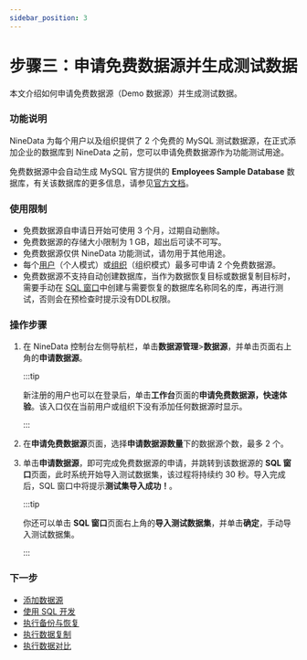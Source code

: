 ```yaml
---
sidebar_position: 3
---
```


# 步骤三：申请免费数据源并生成测试数据

本文介绍如何申请免费数据源（Demo 数据源）并生成测试数据。

### 功能说明

NineData 为每个用户以及组织提供了 2 个免费的 MySQL 测试数据源，在正式添加企业的数据库到 NineData 之前，您可以申请免费数据源作为功能测试用途。

免费数据源中会自动生成 MySQL 官方提供的 **Employees Sample Database** 数据库，有关该数据库的更多信息，请参见[官方文档](https://dev.mysql.com/doc/employee/en/employees-preface.html)。

### 使用限制

- 免费数据源自申请日开始可使用 3 个月，过期自动删除。
- 免费数据源的存储大小限制为 1 GB，超出后可读不可写。
- 免费数据源仅供 NineData 功能测试，请勿用于其他用途。
- 每个[用户](./account/intro_account#user)（个人模式）或[组织](./account/intro_account#organization)（组织模式）最多可申请 2 个免费数据源。
- 免费数据源不支持自动创建数据库，当作为数据恢复目标或数据复制目标时，需要手动在 [SQL 窗口](../sqldev/sql_console.md)中创建与需要恢复的数据库名称同名的库，再进行测试，否则会在预检查时提示没有DDL权限。

### 操作步骤

1. 在 NineData 控制台左侧导航栏，单击**数据源管理**>**数据源**，并单击页面右上角的**申请数据源**。

   :::tip

   新注册的用户也可以在登录后，单击**工作台**页面的**申请免费数据源，快速体验**。该入口仅在当前用户或组织下没有添加任何数据源时显示。

   :::

2. 在**申请免费数据源**页面，选择**申请数据源数量**下的数据源个数，最多 2 个。

3. 单击**申请数据源**，即可完成免费数据源的申请，并跳转到该数据源的 **SQL 窗口**页面，此时系统开始导入测试数据集，该过程将持续约 30 秒。导入完成后，SQL 窗口中将提示**测试集导入成功！**。

   :::tip

   你还可以单击 **SQL 窗口**页面右上角的**导入测试数据集**，并单击**确定**，手动导入测试数据集。

   :::

### 下一步

* [添加数据源](/configuration/datasource.md)
* [使用 SQL 开发](/sqldev/intro_sqldev.md)
* [执行备份与恢复](/backup_and_restore/intro_back.md)
* [执行数据复制](/replication/intro_repli.md)
* [执行数据对比](/compare/intro_comp.md)
